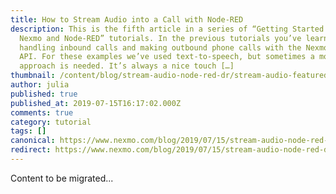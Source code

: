 ```yaml
---
title: How to Stream Audio into a Call with Node-RED
description: This is the fifth article in a series of “Getting Started with
  Nexmo and Node-RED” tutorials. In the previous tutorials you’ve learnt about
  handling inbound calls and making outbound phone calls with the Nexmo Voice
  API. For these examples we’ve used text-to-speech, but sometimes a more human
  approach is needed. It’s always a nice touch […]
thumbnail: /content/blog/stream-audio-node-red-dr/stream-audio-featured-image.png
author: julia
published: true
published_at: 2019-07-15T16:17:02.000Z
comments: true
category: tutorial
tags: []
canonical: https://www.nexmo.com/blog/2019/07/15/stream-audio-node-red-dr
redirect: https://www.nexmo.com/blog/2019/07/15/stream-audio-node-red-dr
---
```


Content to be migrated...
